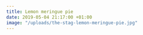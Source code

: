 ```yaml
---
title: Lemon meringue pie
date: 2019-05-04 21:17:00 +01:00
image: "/uploads/the-stag-lemon-meringue-pie.jpg"
---
```

